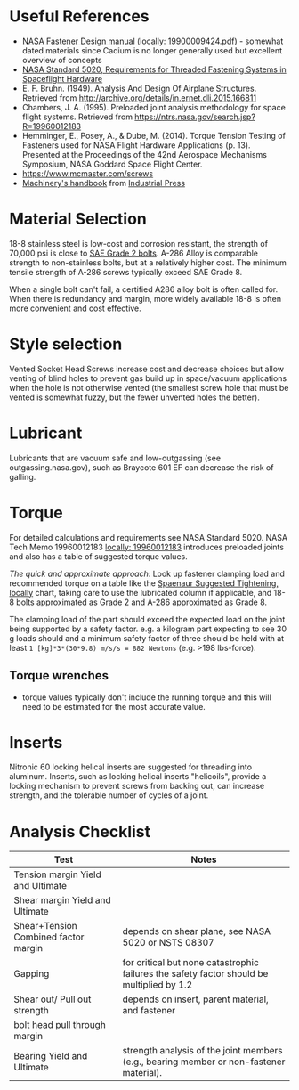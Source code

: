 # Useful References

- [NASA Fastener Design manual](https://ntrs.nasa.gov/archive/nasa/casi.ntrs.nasa.gov/19900009424.pdf) (locally: [19900009424.pdf](attachments/19900009424.pdf)) - somewhat dated materials since Cadium is no longer generally used but excellent overview of concepts
- [NASA Standard 5020, Requirements for Threaded Fastening Systems in Spaceflight Hardware](https://standards.nasa.gov/standard/nasa/nasa-std-5020)
- E. F. Bruhn. (1949). Analysis And Design Of Airplane Structures. Retrieved from http://archive.org/details/in.ernet.dli.2015.166811
- Chambers, J. A. (1995). Preloaded joint analysis methodology for space flight systems. Retrieved from https://ntrs.nasa.gov/search.jsp?R=19960012183
- Hemminger, E., Posey, A., & Dube, M. (2014). Torque Tension Testing of Fasteners used for NASA Flight Hardware Applications (p. 13). Presented at the Proceedings of the 42nd Aerospace Mechanisms Symposium, NASA Goddard Space Flight Center.
- https://www.mcmaster.com/screws 
- [Machinery's handbook](https://www.worldcat.org/title/machinerys-handbook/oclc/954734887) from [Industrial Press](https://books.industrialpress.com/machineryhandbook)

 
# Material Selection

18-8 stainless steel is low-cost and corrosion resistant, the strength of 70,000 psi is close to [SAE Grade 2 bolts](https://www.engineeringtoolbox.com/steel-bolts-sae-grades-d_1426.html). 
A-286 Alloy is comparable strength to non-stainless bolts, but at a relatively higher cost. The minimum tensile strength of A-286 screws typically exceed SAE Grade 8.

When a single bolt can't fail, a certified A286 alloy bolt is often called for. When there is redundancy and margin, more widely  available 18-8 is often more convenient and cost effective.

# Style selection

Vented Socket Head Screws increase cost and decrease choices but allow venting of blind holes to prevent gas build up in space/vacuum applications when the hole is not otherwise vented (the smallest screw hole that must be vented is somewhat fuzzy, but the fewer unvented holes the better).


# Lubricant

Lubricants that are vacuum safe and low-outgassing (see outgassing.nasa.gov), such as Braycote 601 EF can decrease the risk of galling.

# Torque

For detailed calculations and requirements see NASA Standard 5020. NASA Tech Memo 19960012183 [locally: 19960012183](attachments/19960012183.pdf) introduces preloaded joints and also has a table of suggested torque values.

*The quick and approximate approach*: Look up fastener clamping load and recommended torque on a table like the [Spaenaur Suggested Tightening, locally](attachments/spaenaur%20-%20Suggested%20Tightening%20Torque1%20Values%20To%20Produce%20Cor.pdf) chart, taking care to use the lubricated column if applicable, and 18-8 bolts approximated as Grade 2 and A-286 approximated as Grade 8.

The clamping load of the part should exceed the expected load on the joint being supported by a safety factor. e.g. a kilogram part expecting to see 30 g loads should and a minimum safety factor of three should be held with at least `1 [kg]*3*(30*9.8) m/s/s = 882 Newtons` (e.g. >198 lbs-force). 

## Torque wrenches

- torque values typically don't include the running torque and this will need to be estimated for the most accurate value.

# Inserts

 Nitronic 60 locking helical inserts are suggested for threading into aluminum. Inserts, such as locking helical inserts "helicoils", provide a locking mechanism to prevent screws from backing out, can increase strength, and the tolerable number of cycles of a joint.


# Analysis Checklist

| Test  |  Notes|
| ------------- | ------------- |
| Tension margin  Yield and Ultimate| |
| Shear margin Yield and Ultimate| |
| Shear+Tension Combined factor margin| depends on shear plane, see NASA 5020 or NSTS 08307 |
| Gapping | for critical but none catastrophic failures the safety factor should be multiplied by 1.2|
| Shear out/ Pull out strength | depends on insert, parent material, and fastener| 
| bolt head pull through margin | | 
| Bearing Yield and Ultimate | strength analysis of the joint members (e.g., bearing member or non-fastener material).|| 
